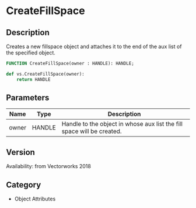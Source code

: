 # CreateFillSpace

## Description
Creates a new fillspace object and attaches it to the end of the aux list of the specified object.

```pascal
FUNCTION CreateFillSpace(owner : HANDLE): HANDLE;
```

```python
def vs.CreateFillSpace(owner):
    return HANDLE
```

## Parameters
|Name|Type|Description|
|---|---|---|
|owner|HANDLE|Handle to the object in whose aux list the fill space will be created.|

## Version
Availability: from Vectorworks 2018

## Category
* Object Attributes

